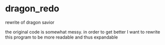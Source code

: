 # dragon_redo
rewrite of dragon savior

the original code is somewhat messy. in order to get better I want to rewrite this program to be more readable and thus expandable
